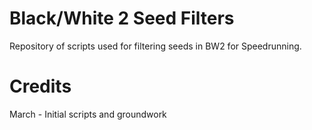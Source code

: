 # Black/White 2 Seed Filters
Repository of scripts used for filtering seeds in BW2 for Speedrunning.

# Credits 
March - Initial scripts and groundwork
